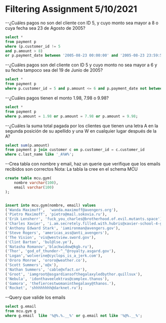 # Filtering Assignment 5/10/2021

--¿Cuáles pagos no son del cliente con ID 5, y cuyo monto sea mayor a 8 o cuya fecha sea 23 de Agosto de 2005?

```sql
select *
from payment p 
where (p.customer_id != 5
and p.amount > 8)
or p.payment_date between '2005-08-23 00:00:00' and '2005-08-23 23:59:59';
```

--¿Cuáles pagos son del cliente con ID 5 y cuyo monto no sea mayor a 6 y su fecha tampoco sea del 19 de Junio de 2005?
```sql
select *
from payment p
where p.customer_id = 5 and p.amount <= 6 and p.payment_date not between '2005-06-19 00:00:00' and '2005-06-19 23:59:59';
```
--¿Cuáles pagos tienen el monto 1.98, 7.98 o 9.98?
```sql
select *
from payment p
where p.amount = 1.98 or p.amount = 7.98 or p.amount = 9.98; 
```

--¿Cuáles la suma total pagada por los clientes que tienen una letra A en la segunda posición de su apellido y una W en cualquier lugar después de la A?
```sql
select sum(p.amount) 
from payment p join customer c on p.customer_id = c.customer_id 
where c.last_name like '_A%W%';
```

--Crea tabla con nombre y email, haz un querie que verifique que los emails recibidos son correctos
Nota: La tabla la cree en el schema MCU
```sql
create table mcu.gym(
	nombre varchar(100),
	email varchar(100)
);


insert into mcu.gym(nombre, email) values 
('Wanda Maximoff',	'wanda.maximoff@avengers.org'), 
('Pietro Maximoff', 'pietro@mail.sokovia.ru'),
('Erik Lensherr', 'fuck_you_charles@brotherhood.of.evil.mutants.space'),
('Charles Xavier', 'i.am.secretely.filled.with.hubris@xavier-school-4-gifted-youngste.'),
('Anthony Edward Stark', 'iamironman@avengers.gov'),
('Steve Rogers', 'americas_ass@anti_avengers'),
('The Vision', 'vis@westview.sword.gov'),
('Clint Barton', 'bul@lse.ye'),
('Natasha Romanov','blackwidow@kgb.ru'),
('Thor', 'god_of_thunder-^_^@royalty.asgard.gov'),
('Logan','wolverine@cyclops_is_a_jerk.com'),
('Ororo Monroe', 'ororo@weather.co'), 
('Scott Summers','o@x'),
('Nathan Summers', 'cable@xfact.or'), 
('Groot', 'iamgroot@asgardiansofthegalaxyledbythor.quillsux'),
('Nebula', 'idonthaveelektras@complex.thanos'),
('Gamora', 'thefiercestwomaninthegalaxy@thanos.'),
('Rocket', 'shhhhhhhh@darknet.ru');
```
--Query que valide los emails
```sql
select g.email 
from mcu.gym g 
where g.email  like '%@%.%.__%' or g.email not like '%@%.__%';
```
